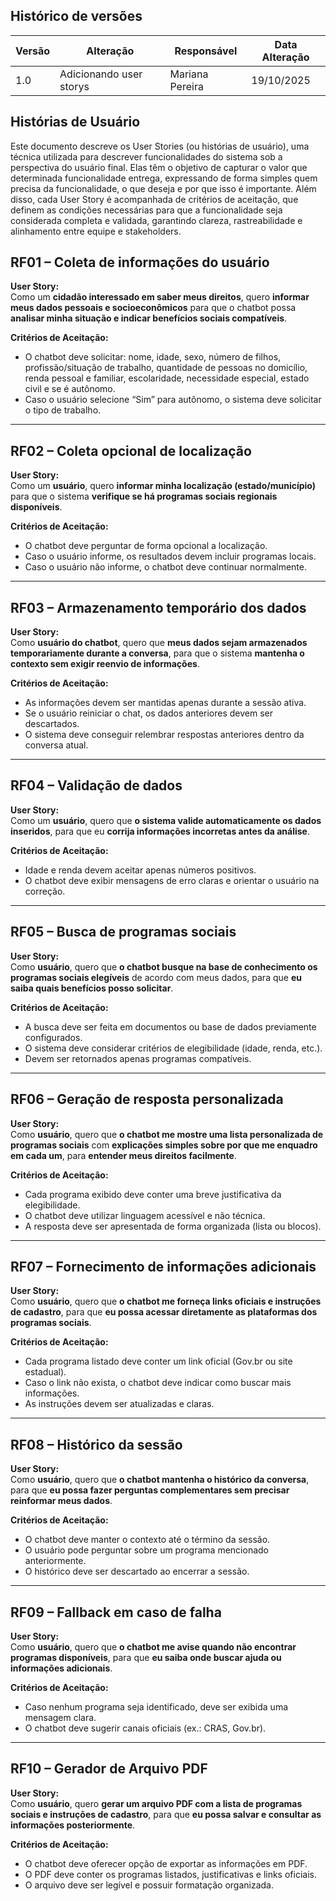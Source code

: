 ## Histórico de versões

| Versão | Alteração       | Responsável         | Data Alteração |
|--------|-----------------|---------------------|----------------|
| 1.0    | Adicionando user storys | Mariana Pereira |  19/10/2025 |


## Histórias de Usuário

Este documento descreve os User Stories (ou histórias de usuário), uma técnica utilizada para descrever funcionalidades do sistema sob a perspectiva do usuário final. Elas têm o objetivo de capturar o valor que determinada funcionalidade entrega, expressando de forma simples quem precisa da funcionalidade, o que deseja e por que isso é importante. Além disso, cada User Story é acompanhada de critérios de aceitação, que definem as condições necessárias para que a funcionalidade seja considerada completa e validada, garantindo clareza, rastreabilidade e alinhamento entre equipe e stakeholders.

## RF01 – Coleta de informações do usuário

**User Story:**  
Como um **cidadão interessado em saber meus direitos**, quero **informar meus dados pessoais e socioeconômicos** para que o chatbot possa **analisar minha situação e indicar benefícios sociais compatíveis**.

**Critérios de Aceitação:**
- O chatbot deve solicitar: nome, idade, sexo, número de filhos, profissão/situação de trabalho, quantidade de pessoas no domicílio, renda pessoal e familiar, escolaridade, necessidade especial, estado civil e se é autônomo.  
- Caso o usuário selecione “Sim” para autônomo, o sistema deve solicitar o tipo de trabalho.  

---

## RF02 – Coleta opcional de localização

**User Story:**  
Como um **usuário**, quero **informar minha localização (estado/município)** para que o sistema **verifique se há programas sociais regionais disponíveis**.

**Critérios de Aceitação:**
- O chatbot deve perguntar de forma opcional a localização.  
- Caso o usuário informe, os resultados devem incluir programas locais.  
- Caso o usuário não informe, o chatbot deve continuar normalmente.

---

## RF03 – Armazenamento temporário dos dados

**User Story:**  
Como **usuário do chatbot**, quero que **meus dados sejam armazenados temporariamente durante a conversa**, para que o sistema **mantenha o contexto sem exigir reenvio de informações**.

**Critérios de Aceitação:**
- As informações devem ser mantidas apenas durante a sessão ativa.  
- Se o usuário reiniciar o chat, os dados anteriores devem ser descartados.  
- O sistema deve conseguir relembrar respostas anteriores dentro da conversa atual.

---

## RF04 – Validação de dados

**User Story:**  
Como um **usuário**, quero que **o sistema valide automaticamente os dados inseridos**, para que eu **corrija informações incorretas antes da análise**.

**Critérios de Aceitação:**
- Idade e renda devem aceitar apenas números positivos.  
- O chatbot deve exibir mensagens de erro claras e orientar o usuário na correção.

---

## RF05 – Busca de programas sociais

**User Story:**  
Como **usuário**, quero que **o chatbot busque na base de conhecimento os programas sociais elegíveis** de acordo com meus dados, para que **eu saiba quais benefícios posso solicitar**.

**Critérios de Aceitação:**
- A busca deve ser feita em documentos ou base de dados previamente configurados.  
- O sistema deve considerar critérios de elegibilidade (idade, renda, etc.).  
- Devem ser retornados apenas programas compatíveis.

---

## RF06 – Geração de resposta personalizada

**User Story:**  
Como **usuário**, quero que **o chatbot me mostre uma lista personalizada de programas sociais** com **explicações simples sobre por que me enquadro em cada um**, para **entender meus direitos facilmente**.

**Critérios de Aceitação:**
- Cada programa exibido deve conter uma breve justificativa da elegibilidade.  
- O chatbot deve utilizar linguagem acessível e não técnica.  
- A resposta deve ser apresentada de forma organizada (lista ou blocos).

---

## RF07 – Fornecimento de informações adicionais

**User Story:**  
Como **usuário**, quero que **o chatbot me forneça links oficiais e instruções de cadastro**, para que **eu possa acessar diretamente as plataformas dos programas sociais**.

**Critérios de Aceitação:**
- Cada programa listado deve conter um link oficial (Gov.br ou site estadual).  
- Caso o link não exista, o chatbot deve indicar como buscar mais informações.  
- As instruções devem ser atualizadas e claras.

---

## RF08 – Histórico da sessão

**User Story:**  
Como **usuário**, quero que **o chatbot mantenha o histórico da conversa**, para que **eu possa fazer perguntas complementares sem precisar reinformar meus dados**.

**Critérios de Aceitação:**
- O chatbot deve manter o contexto até o término da sessão.  
- O usuário pode perguntar sobre um programa mencionado anteriormente.  
- O histórico deve ser descartado ao encerrar a sessão.

---

## RF09 – Fallback em caso de falha

**User Story:**  
Como **usuário**, quero que **o chatbot me avise quando não encontrar programas disponíveis**, para que **eu saiba onde buscar ajuda ou informações adicionais**.

**Critérios de Aceitação:**
- Caso nenhum programa seja identificado, deve ser exibida uma mensagem clara.  
- O chatbot deve sugerir canais oficiais (ex.: CRAS, Gov.br).  

---

## RF10 – Gerador de Arquivo PDF

**User Story:**  
Como **usuário**, quero **gerar um arquivo PDF com a lista de programas sociais e instruções de cadastro**, para que **eu possa salvar e consultar as informações posteriormente**.

**Critérios de Aceitação:**
- O chatbot deve oferecer opção de exportar as informações em PDF.  
- O PDF deve conter os programas listados, justificativas e links oficiais.  
- O arquivo deve ser legível e possuir formatação organizada.

